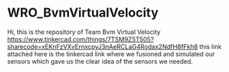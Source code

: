 # WRO_BvmVirtualVelocity
Hi, this is the repository of Team Bvm Virtual Velocity
https://www.tinkercad.com/things/7TSM9Z5T505?sharecode=xEKnFzVXvErnxcpyJ3nAeRCLaG4Rodax2NdfH8fFkh8 this link attached here is the tinkercad link where we fusioned and simulated our sensors which gave us the clear idea of the sensors we needed.

